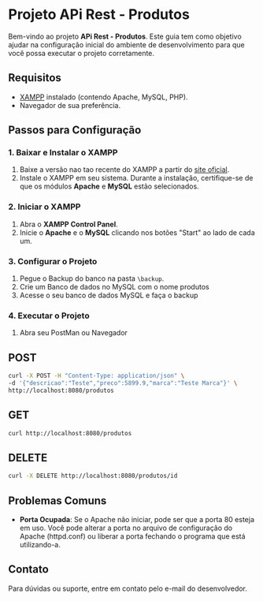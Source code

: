 # Projeto APi Rest - Produtos

Bem-vindo ao projeto **APi Rest - Produtos**. Este guia tem como objetivo ajudar na configuração inicial do ambiente de desenvolvimento para que você possa executar o projeto corretamente.

## Requisitos

- [XAMPP](https://www.apachefriends.org/index.html) instalado (contendo Apache, MySQL, PHP).
- Navegador de sua preferência.

## Passos para Configuração

### 1. Baixar e Instalar o XAMPP

1. Baixe a versão nao tao recente do XAMPP a partir do [site oficial](https://www.apachefriends.org/index.html).
2. Instale o XAMPP em seu sistema. Durante a instalação, certifique-se de que os módulos **Apache** e **MySQL** estão selecionados.

### 2. Iniciar o XAMPP

1. Abra o **XAMPP Control Panel**.
2. Inicie o **Apache** e o **MySQL** clicando nos botões "Start" ao lado de cada um.

### 3. Configurar o Projeto

1. Pegue o Backup do banco na pasta `\backup`.
2. Crie um Banco de dados no MySQL com o nome produtos
3. Acesse o seu banco de dados MySQL e faça o backup 

### 4. Executar o Projeto

1. Abra seu PostMan ou Navegador
## POST 
```bash
curl -X POST -H "Content-Type: application/json" \
-d '{"descricao":"Teste","preco":5899.9,"marca":"Teste Marca"}' \
http://localhost:8080/produtos
```

## GET
```bash
curl http://localhost:8080/produtos
```

## DELETE
```bash
curl -X DELETE http://localhost:8080/produtos/id
```

## Problemas Comuns

- **Porta Ocupada**: Se o Apache não iniciar, pode ser que a porta 80 esteja em uso. Você pode alterar a porta no arquivo de configuração do Apache (httpd.conf) ou liberar a porta fechando o programa que está utilizando-a.

## Contato

Para dúvidas ou suporte, entre em contato pelo e-mail do desenvolvedor.

